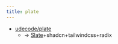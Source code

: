 ```yaml
---
title: plate
---
```


- [udecode/plate](https://github.com/udecode/plate)
  - -> [Slate](./slate.md)+shadcn+tailwindcss+radix
